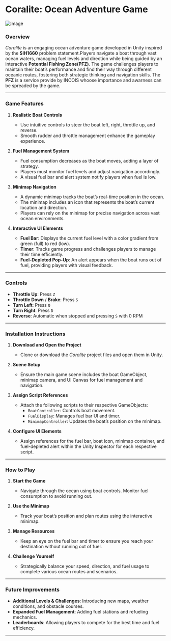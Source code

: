 # **Coralite: Ocean Adventure Game**  

![image](https://github.com/user-attachments/assets/ff16de94-ee71-4abe-94b4-2f40acbfc847)

### **Overview**  
*Coralite* is an engaging ocean adventure game developed in Unity inspired by the **SIH1660** problem statement.Players navigate a boat through vast ocean waters, managing fuel levels and direction while being guided by an interactive **Potential Fishing Zone(PFZ)**. The game challenges players to maintain their boat’s performance and find their way through different oceanic routes, fostering both strategic thinking and navigation skills.
The **PFZ** is a service provide by INCOIS whoose importance and awarness can be spreaded by the game.

---

### **Game Features**  

1. **Realistic Boat Controls**  
   - Use intuitive controls to steer the boat left, right, throttle up, and reverse.
   - Smooth rudder and throttle management enhance the gameplay experience.

2. **Fuel Management System**  
   - Fuel consumption decreases as the boat moves, adding a layer of strategy.
   - Players must monitor fuel levels and adjust navigation accordingly.
   - A visual fuel bar and alert system notify players when fuel is low.

3. **Minimap Navigation**  
   - A dynamic minimap tracks the boat’s real-time position in the ocean.
   - The minimap includes an icon that represents the boat’s current location and direction.
   - Players can rely on the minimap for precise navigation across vast ocean environments.

4. **Interactive UI Elements**  
   - **Fuel Bar**: Displays the current fuel level with a color gradient from green (full) to red (low).
   - **Timer**: Tracks game progress and challenges players to manage their time efficiently.
   - **Fuel-Depleted Pop-Up**: An alert appears when the boat runs out of fuel, providing players with visual feedback.

---

### **Controls**  
- **Throttle Up**: Press `Z`  
- **Throttle Down** / **Brake**: Press `S`  
- **Turn Left**: Press `Q`  
- **Turn Right**: Press `D`  
- **Reverse**: Automatic when stopped and pressing `S` with 0 RPM  

---

### **Installation Instructions**  

1. **Download and Open the Project**  
   - Clone or download the *Coralite* project files and open them in Unity.

2. **Scene Setup**  
   - Ensure the main game scene includes the boat GameObject, minimap camera, and UI Canvas for fuel management and navigation.

3. **Assign Script References**  
   - Attach the following scripts to their respective GameObjects:
     - `BoatController`: Controls boat movement.
     - `FuelDisplay`: Manages fuel bar UI and timer.
     - `MinimapController`: Updates the boat’s position on the minimap.

4. **Configure UI Elements**  
   - Assign references for the fuel bar, boat icon, minimap container, and fuel-depleted alert within the Unity Inspector for each respective script.

---

### **How to Play**  

1. **Start the Game**  
   - Navigate through the ocean using boat controls. Monitor fuel consumption to avoid running out.
   
2. **Use the Minimap**  
   - Track your boat’s position and plan routes using the interactive minimap.

3. **Manage Resources**  
   - Keep an eye on the fuel bar and timer to ensure you reach your destination without running out of fuel.

4. **Challenge Yourself**  
   - Strategically balance your speed, direction, and fuel usage to complete various ocean routes and scenarios.

---

### **Future Improvements**  
- **Additional Levels & Challenges**: Introducing new maps, weather conditions, and obstacle courses.
- **Expanded Fuel Management**: Adding fuel stations and refueling mechanics.
- **Leaderboards**: Allowing players to compete for the best time and fuel efficiency.


---
